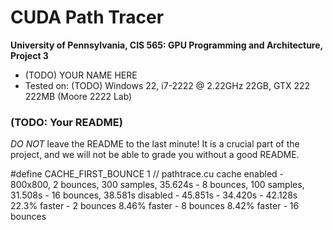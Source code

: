 CUDA Path Tracer
================

**University of Pennsylvania, CIS 565: GPU Programming and Architecture, Project 3**

* (TODO) YOUR NAME HERE
* Tested on: (TODO) Windows 22, i7-2222 @ 2.22GHz 22GB, GTX 222 222MB (Moore 2222 Lab)

### (TODO: Your README)

*DO NOT* leave the README to the last minute! It is a crucial part of the
project, and we will not be able to grade you without a good README.

#define CACHE_FIRST_BOUNCE 1 // pathtrace.cu
cache enabled - 800x800, 2 bounces, 300 samples, 35.624s
              - 8 bounces, 100 samples, 31.508s
			  - 16 bounces, 38.581s
disabled - 45.851s
         - 34.420s
		 - 42.128s
22.3% faster - 2 bounces
8.46% faster - 8 bounces
8.42% faster - 16 bounces

